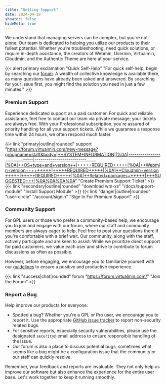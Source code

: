 ```yaml
---
title: "Getting Support"
date: 2024-04-19
showtoc: false
hideMeta: true
---
```


We understand that managing servers can be complex, but you're not alone. Our team is dedicated to helping you utilize our products to their fullest potential. Whether you’re troubleshooting, need quick solutions, or require in-depth assistance, the creators of Webmin, Usermin, Virtualmin, Cloudmin, and the Authentic Theme are here at your service.

{{< alert primary exclamation "Quick Self-Help" "For quick self-help, begin by searching our [forum](https://forum.virtualmin.com). A wealth of collective knowledge is available there, as many questions have already been asked and answered. By searching for your issue first, you might find the solution you need in just a few minutes." >}}

### Premium Support

Experience dedicated support as a paid customer. For quick and reliable assistance, feel free to contact our team via private message; your tickets are always free. With your Professional subscription, you're assured of priority handling for all your support tickets. While we guarantee a response time within 24 hours, we often respond much faster.

{{< link "primary|outline|rounded" support "https://forum.virtualmin.com/new-message?groupname=staff&body=|++SYSTEM+INFORMATION||%0A|------------------------------|-------------------------------|%0A|++OS+type+and+version++|+++++REQUIRED+++++|%0A|++Webmin+version+++++++++|+++++REQUIRED+++++|%0A|++Cloudmin+version+++++|+++++REQUIRED+++++|%0A|++Related+packages++++++|+++SUGGESTED+++|%0A%0A%0A%0A" "Create Premium Support Ticket" >}}
{{< link "secondary|outline|rounded" "download wm-xs" "/docs/support-module" "Install Support Module" >}}
{{< link "danger|outline|rounded" "user-circle" "/account/signin" "Sign In For Premium Support" >}}

### Community Support
For GPL users or those who prefer a community-based help, we encourage you to join and engage with our forum, where our staff and community members are always eager to help. Feel free to post your questions there if you're comfortable with a brief wait. Our community, along with the staff, actively participate and are keen to assist. While we prioritize direct support for paid customers, we value each user and strive to contribute to forum discussions as often as possible.

However, before engaging, we encourage you to familiarize yourself with our [guidelines](https://forum.virtualmin.com/guidelines) to ensure a positive and productive experience.

{{< link "success|chat|rounded" forum "https://forum.virtualmin.com/" "Join the Forum" >}}

### Report a Bug

Help improve our products for everyone:

- Spotted a bug? Whether you're a GPL or Pro user, we encourage you to report it. Use the appropriate [GitHub issue tracker](https://github.com/virtualmin/) to report non-security related bugs.
- For sensitive reports, especially security vulnerabilities, please use the designated `security@` email address to ensure responsible handling of the issue.
- Our forum is also a place to discuss potential bugs; sometimes what seems like a bug might be a configuration issue that the community or our staff can quickly resolve.

Remember, your feedback and reports are invaluable. They not only help us improve our software but also enhance the experience for the entire user base. Let's work together to keep it running smoothly.